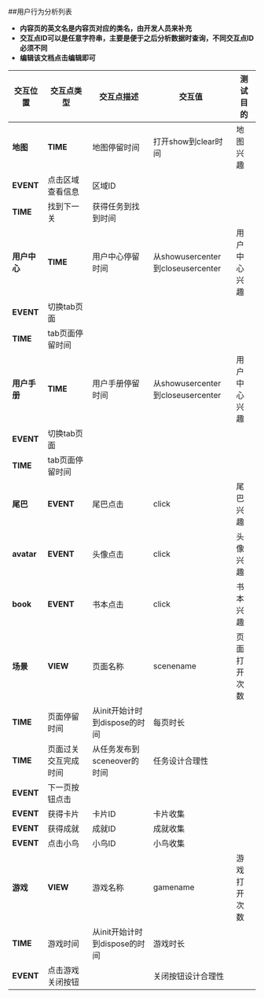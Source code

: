 ##用户行为分析列表

- **内容页的英文名是内容页对应的类名，由开发人员来补充**
- **交互点ID可以是任意字符串，主要是便于之后分析数据时查询，不同交互点ID必须不同**
- **编辑该文档点击编辑即可**


交互位置 | 交互点类型 | 交互点描述 | 交互值 | 测试目的
---   | ---     | --- | --- | ---
**地图** | **TIME** | 地图停留时间 | 打开show到clear时间 |  地图兴趣
 | **EVENT** | 点击区域查看信息 | 区域ID
 | **TIME** | 找到下一关| 获得任务到找到时间
**用户中心** | **TIME** | 用户中心停留时间 | 从showusercenter 到closeusercenter | 用户中心兴趣
 | **EVENT** | 切换tab页面
 | **TIME** | tab页面停留时间
**用户手册** | **TIME** | 用户手册停留时间 | 从showusercenter 到closeusercenter | 用户中心兴趣
 | **EVENT** | 切换tab页面
 | **TIME** | tab页面停留时间
**尾巴** | **EVENT** | 尾巴点击 | click | 尾巴兴趣
**avatar** | **EVENT** | 头像点击 | click | 头像兴趣
**book** | **EVENT** | 书本点击 | click | 书本兴趣
**场景** | **VIEW** | 页面名称 | scenename | 页面打开次数| 每页兴趣
 | **TIME** | 页面停留时间 | 从init开始计时到dispose的时间 | 每页时长
 | **TIME** | 页面过关交互完成时间 | 从任务发布到sceneover的时间 | 任务设计合理性
 | **EVENT** | 下一页按钮点击 | 
 | **EVENT** | 获得卡片 | 卡片ID | 卡片收集
 | **EVENT** | 获得成就 | 成就ID | 成就收集
 | **EVENT** | 点击小鸟 | 小鸟ID | 小鸟收集
**游戏** | **VIEW** | 游戏名称 | gamename | 游戏打开次数| 游戏兴趣
 | **TIME** | 游戏时间 |从init开始计时到dispose的时间 | 游戏时长
 | **EVENT** | 点击游戏关闭按钮 | | 关闭按钮设计合理性
